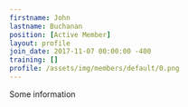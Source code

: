 ```yaml
---
firstname: John
lastname: Buchanan
position: [Active Member]
layout: profile
join_date: 2017-11-07 00:00:00 -400
training: []
profile: /assets/img/members/default/0.png
---
```

Some information